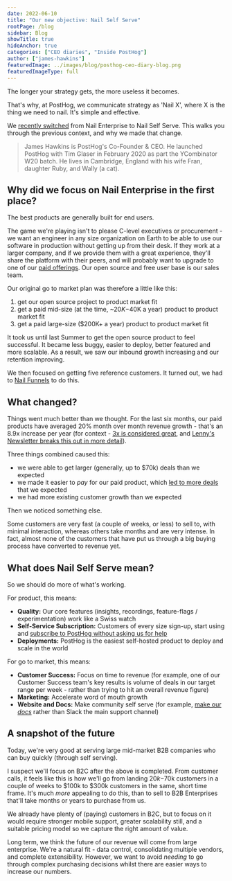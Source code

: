 ```yaml
---
date: 2022-06-10
title: "Our new objective: Nail Self Serve"
rootPage: /blog
sidebar: Blog
showTitle: true
hideAnchor: true
categories: ["CEO diaries", "Inside PostHog"]
author: ["james-hawkins"]
featuredImage: ../images/blog/posthog-ceo-diary-blog.png
featuredImageType: full
---
```


The longer your strategy gets, the more useless it becomes.

That's why, at PostHog, we communicate strategy as 'Nail X', where X is the thing we need to nail. It's simple and effective.

We [recently switched](https://github.com/PostHog/posthog.com/pull/3395) from Nail Enterprise to Nail Self Serve. This walks you through the previous context, and why we made that change.

>James Hawkins is PostHog's Co-Founder & CEO. He launched PostHog with Tim Glaser in February 2020 as part the YCombinator W20 batch. He lives in Cambridge, England with his wife Fran, daughter Ruby, and Wally (a cat).

## Why did we focus on Nail Enterprise in the first place?

The best products are generally built for end users.

The game we're playing isn't to please C-level executives or procurement - we want an engineer in any size organization on Earth to be able to use our software in production without getting up from their desk. If they work at a larger company, and if we provide them with a great experience, they'll share the platform with their peers, and will probably want to upgrade to one of our [paid offerings](/pricing). Our open source and free user base is our sales team.

Our original go to market plan was therefore a little like this:

1. get our open source project to product market fit
1. get a paid mid-size (at the time, ~$20K-$40K a year) product to product market fit
1. get a paid large-size ($200K+ a year) product to product market fit

It took us until last Summer to get the open source product to feel successful. It became less buggy, easier to deploy, better featured and more scalable. As a result, we saw our inbound growth increasing and our retention improving.

We then focused on getting five reference customers. It turned out, we had to [Nail Funnels](new-vp-nailing-funnels) to do this.

## What changed?

Things went much better than we thought. For the last six months, our paid products have averaged 20% month over month revenue growth - that's an 8.9x increase per year (for context - [3x is considered great](https://twitter.com/nimaroohis/status/1525970172237991939?s=21&t=qzYbxjpPbHlPZ7Xjus_PUA), and [Lenny's Newsletter breaks this out in more detail](https://www.lennysnewsletter.com/p/what-is-a-good-growth-rate?s=r)). 

Three things combined caused this:

* we were able to get larger (generally, up to $70k) deals than we expected
* we made it easier to _pay_ for our paid product, which [led to more deals](pricing-lessons) that we expected
* we had more existing customer growth than we expected

Then we noticed something else.

Some customers are very fast (a couple of weeks, or less) to sell to, with minimal interaction, whereas others take months and are very intense. In fact, almost none of the customers that have put us through a big buying process have converted to revenue yet.

## What does Nail Self Serve mean?

So we should do more of what's working.

For product, this means:

* **Quality:** Our core features (insights, recordings, feature-flags / experimentation) work like a Swiss watch
* **Self-Service Subscription:** Customers of every size sign-up, start using and [subscribe to PostHog without asking us for help](/blog/transparent-enterprise-pricing)
* **Deployments:** PostHog is the easiest self-hosted product to deploy and scale in the world

For go to market, this means:

* **Customer Success:** Focus on time to revenue (for example, one of our Customer Success team's key results is volume of deals in our target range per week - rather than trying to hit an overall revenue figure)
* **Marketing:** Accelerate word of mouth growth
* **Website and Docs:** Make community self serve (for example, [make our _docs_](https://squeak.posthog.com) rather than Slack the main support channel)

## A snapshot of the future

Today, we're very good at serving large mid-market B2B companies who can buy quickly (through self serving).

I suspect we'll focus on B2C after the above is completed. From customer calls, it feels like this is how we'll go from landing $20k-$70k customers in a couple of weeks to $100k to $300k customers in the same, short time frame. It's much _more_ appealing to do this, than to sell to B2B Enterprises that'll take months or years to purchase from us.

We already have plenty of (paying) customers in B2C, but to focus on it would require stronger mobile support, greater scalability still, and a suitable pricing model so we capture the right amount of value.

Long term, we think the future of our revenue will come from large enterprise. We're a natural fit - data control, consolidating multiple vendors, and complete extensibility. However, we want to avoid _needing_ to go through complex purchasing decisions whilst there are easier ways to increase our numbers.